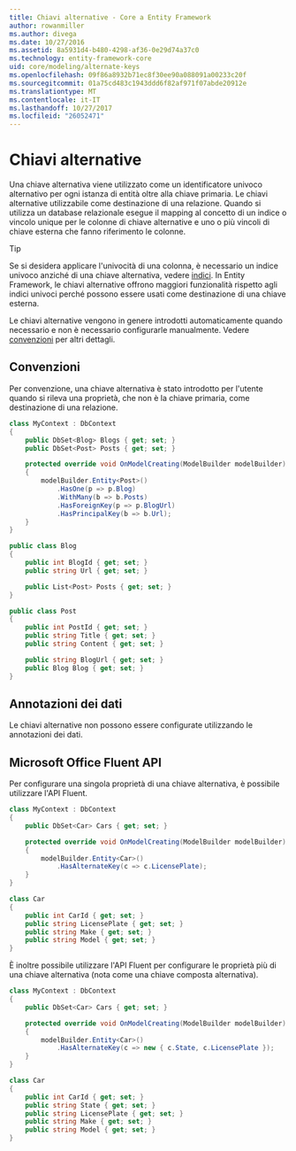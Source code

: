 ```yaml
---
title: Chiavi alternative - Core a Entity Framework
author: rowanmiller
ms.author: divega
ms.date: 10/27/2016
ms.assetid: 8a5931d4-b480-4298-af36-0e29d74a37c0
ms.technology: entity-framework-core
uid: core/modeling/alternate-keys
ms.openlocfilehash: 09f86a8932b71ec8f30ee90a088091a00233c20f
ms.sourcegitcommit: 01a75cd483c1943ddd6f82af971f07abde20912e
ms.translationtype: MT
ms.contentlocale: it-IT
ms.lasthandoff: 10/27/2017
ms.locfileid: "26052471"
---
```

# <a name="alternate-keys"></a>Chiavi alternative

Una chiave alternativa viene utilizzato come un identificatore univoco alternativo per ogni istanza di entità oltre alla chiave primaria. Le chiavi alternative utilizzabile come destinazione di una relazione. Quando si utilizza un database relazionale esegue il mapping al concetto di un indice o vincolo unique per le colonne di chiave alternative e uno o più vincoli di chiave esterna che fanno riferimento le colonne.

> [!TIP]  
> Se si desidera applicare l'univocità di una colonna, è necessario un indice univoco anziché di una chiave alternativa, vedere [indici](indexes.md). In Entity Framework, le chiavi alternative offrono maggiori funzionalità rispetto agli indici univoci perché possono essere usati come destinazione di una chiave esterna.

Le chiavi alternative vengono in genere introdotti automaticamente quando necessario e non è necessario configurarle manualmente. Vedere [convenzioni](#conventions) per altri dettagli.

## <a name="conventions"></a>Convenzioni

Per convenzione, una chiave alternativa è stato introdotto per l'utente quando si rileva una proprietà, che non è la chiave primaria, come destinazione di una relazione.

<!-- [!code-csharp[Main](samples/core/Modeling/Conventions/Samples/AlternateKey.cs?highlight=12)] -->
``` csharp
class MyContext : DbContext
{
    public DbSet<Blog> Blogs { get; set; }
    public DbSet<Post> Posts { get; set; }

    protected override void OnModelCreating(ModelBuilder modelBuilder)
    {
        modelBuilder.Entity<Post>()
            .HasOne(p => p.Blog)
            .WithMany(b => b.Posts)
            .HasForeignKey(p => p.BlogUrl)
            .HasPrincipalKey(b => b.Url);
    }
}

public class Blog
{
    public int BlogId { get; set; }
    public string Url { get; set; }

    public List<Post> Posts { get; set; }
}

public class Post
{
    public int PostId { get; set; }
    public string Title { get; set; }
    public string Content { get; set; }

    public string BlogUrl { get; set; }
    public Blog Blog { get; set; }
}
```

## <a name="data-annotations"></a>Annotazioni dei dati

Le chiavi alternative non possono essere configurate utilizzando le annotazioni dei dati.

## <a name="fluent-api"></a>Microsoft Office Fluent API

Per configurare una singola proprietà di una chiave alternativa, è possibile utilizzare l'API Fluent.

<!-- [!code-csharp[Main](samples/core/Modeling/FluentAPI/Samples/AlternateKeySingle.cs?highlight=7,8)] -->
``` csharp
class MyContext : DbContext
{
    public DbSet<Car> Cars { get; set; }

    protected override void OnModelCreating(ModelBuilder modelBuilder)
    {
        modelBuilder.Entity<Car>()
            .HasAlternateKey(c => c.LicensePlate);
    }
}

class Car
{
    public int CarId { get; set; }
    public string LicensePlate { get; set; }
    public string Make { get; set; }
    public string Model { get; set; }
}
```

È inoltre possibile utilizzare l'API Fluent per configurare le proprietà più di una chiave alternativa (nota come una chiave composta alternativa).

<!-- [!code-csharp[Main](samples/core/Modeling/FluentAPI/Samples/AlternateKeyComposite.cs?highlight=7,8)] -->
``` csharp
class MyContext : DbContext
{
    public DbSet<Car> Cars { get; set; }

    protected override void OnModelCreating(ModelBuilder modelBuilder)
    {
        modelBuilder.Entity<Car>()
            .HasAlternateKey(c => new { c.State, c.LicensePlate });
    }
}

class Car
{
    public int CarId { get; set; }
    public string State { get; set; }
    public string LicensePlate { get; set; }
    public string Make { get; set; }
    public string Model { get; set; }
}
```

